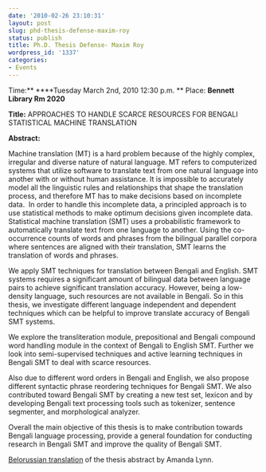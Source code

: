 ```yaml
---
date: '2010-02-26 23:10:31'
layout: post
slug: phd-thesis-defense-maxim-roy
status: publish
title: Ph.D. Thesis Defense- Maxim Roy
wordpress_id: '1337'
categories:
- Events
---
```


Time:** ****Tuesday March 2nd, 2010 12:30 p.m. **
Place: **Bennett Library Rm 2020**

**Title:** APPROACHES TO HANDLE SCARCE RESOURCES FOR BENGALI STATISTICAL MACHINE TRANSLATION

**Abstract:**

Machine translation (MT) is a hard problem because of the highly complex, irregular and diverse nature of natural language. MT refers to computerized systems that utilize software to translate text from one natural language into another with or without human assistance. It is impossible to accurately model all the linguistic rules and relationships that shape the translation process, and therefore MT has to make decisions based on incomplete data.  In order to handle this incomplete data, a principled approach is to use statistical methods to make optimum decisions given incomplete data. Statistical machine translation (SMT) uses a probabilistic framework to automatically translate text from one language to another. Using the co-occurrence counts of words and phrases from the bilingual parallel corpora where sentences are aligned with their translation, SMT learns the translation of words and phrases.

We apply SMT techniques for translation between Bengali and English. SMT systems requires a significant amount of bilingual data between language pairs to achieve significant translation accuracy. However, being a low-density language, such resources are not available in Bengali. So in this thesis, we investigate different language independent and dependent techniques which can be helpful to improve translate accuracy of Bengali SMT systems.

We explore the transliteration module, prepositional and Bengali compound word handling module in the context of Bengali to English SMT. Further we look into semi-supervised techniques and active learning techniques in Bengali SMT to deal with scarce resources.

Also due to different word orders in Bengali and English, we also propose different syntactic phrase reordering techniques for Bengali SMT. We also contributed toward Bengali SMT by creating a new test set, lexicon and by developing Bengali text processing tools such as tokenizer, sentence segmenter, and morphological analyzer.

Overall the main objective of this thesis is to make contribution towards Bengali language processing, provide a general foundation for conducting research in Bengali SMT and improve the quality of Bengali SMT.

[Belorussian translation](http://www.fatcow.com/edu/phd-thesis-defense-maxim-roy-be) of the thesis abstract by Amanda Lynn.
